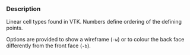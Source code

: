 ### Description

Linear cell types found in VTK. Numbers define ordering of the defining points.

Options are provided to show a wireframe (`-w`) or to colour the back face differently from the front face (`-b`).
